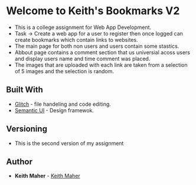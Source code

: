 Welcome to Keith's Bookmarks V2
==============================

*  This is a college assignment for Web App Development.
*  Task -> Create a web app for a user to register then once logged can create bookmarks which contain links to websites. 
*  The main page for both non users and users contain some stastics. 
*  Abbout page contains a comment section that us universial acoss users and display users name and time comment was placed. 
*  The images that are uploaded with each link are taken from a selection of 5 images and the selection is random. 


## Built With

* [Glitch](https://glitch.com/) - file handeling and code editing. 
* [Semantic UI](https://semantic-ui.com/) - Design framewok.

## Versioning
* This is the second version of my assignment

## Author

* **Keith Maher**  - [Keith Maher](https://github.com/keithmaher)

